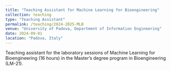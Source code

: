 ```yaml
---
title: "Teaching Assistant for Machine Learning for Bioengineering"
collection: teaching
type: "Teaching Assistant"
permalink: /teaching/2024-2025-MLB
venue: "University of Padova, Department of Information Engineering"
date: 2024-09-01
location: "Padova, Italy"
---
```

Teaching assistant for the laboratory sessions of Machine Learning for Bioengineering (16 hours) in the Master’s degree program in Bioengineering (LM-21).

